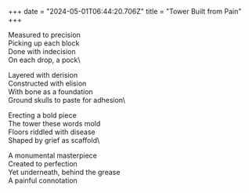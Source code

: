 +++
date = "2024-05-01T06:44:20.706Z"
title = "Tower Built from Pain"
+++

Measured to precision\
Picking up each block\
Done with indecision\
On each drop, a pock\

Layered with derision\
Constructed with elision\
With bone as a foundation\
Ground skulls to paste for adhesion\

Erecting a bold piece\
The tower these words mold\
Floors riddled with disease\
Shaped by grief as scaffold\

A monumental masterpiece\
Created to perfection\
Yet underneath, behind the grease\
A painful connotation

